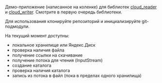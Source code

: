 Демо-приложение (написанное на коленке) для библиотек [cloud_reader](https://github.com/aakumykov/cloud_reader) и [cloud_writer](https://github.com/aakumykov/cloud_writer). Смотрите в первую очередь библиотеки.

Для использования клонируйте репозиторий и инициализируйте git-подмодули.

На текущий момент доступны:
* локальное хранилище или Яндекс.Диск
* проверка наличия файла
* получение ссылки на скачивание
* получение потока для чтения (InputStream)
* создание каталога
* проверка наличия каталога
* запись из потока в файл (пока в пределах одного хранилища)

